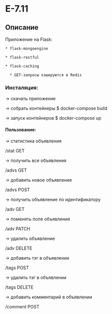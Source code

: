 # E-7.11

## Описание

Приложение на Flask: 

	* flask-mongoengine
	
	* flask-restful
	
	* flask-caching
	
      * GET-запросы кэшируются в Redis

### Инсталяция:

-> скачать приложение

-> собрать контейнеры $ docker-compose build

-> запуск контейнеров $ docker-compose up

#### Пользование:

-> статистика объявления

/stat GET

-> получить все объявления

/advs GET

-> добавить новое объявление 

/advs POST

-> получить объявление по идентификатору

/adv GET

-> поменять поле объявления

/adv PATCH

-> удалить объявление

/adv DELETE

-> добавить тэг в объявлении

/tags POST

-> удалить тэг в объявлении

/tags DELETE

-> добавить комментарий в объявлении

/comment POST
